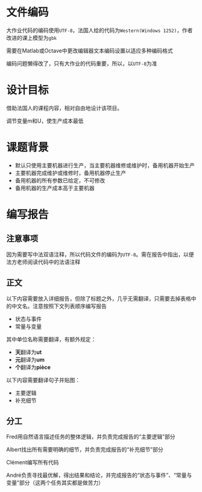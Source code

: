 # 文件编码

大作业代码的编码使用``UTF-8``，法国人给的代码为``Western(Windows 1252)``，作者改进的课上模型为``gbk``

需要在Matlab或Octave中更改编辑器文本编码设置以适应多种编码格式

编码问题懒得改了，只有大作业的代码重要，所以，以``UTF-8``为准

# 设计目标

借助法国人的课程内容，相对自由地设计该项目。

调节变量m和U，使生产成本最低

# 课题背景

- 默认只使用主要机器进行生产，当主要机器维修或维护时，备用机器开始生产
- 主要机器完成维护或维修时，备用机器停止生产
- 备用机器的所有参数已给定，不可修改
- 备用机器的生产成本高于主要机器

# 编写报告

## 注意事项

因为需要写中法双语注释，所以代码文件的编码为``UTF-8``。需在报告中指出，以便法方老师阅读代码中的法语注释

## 正文

以下内容需要放入详细报告，但除了标题之外，几乎无需翻译，只需要去掉表格中的中文名。注意按照下文列表顺序编写报告

- 状态与事件
- 常量与变量

其中单位名称需要翻译，有额外规定：

- **天**翻译为**ut**
- **元**翻译为**um**
- **个**翻译为**pièce**

以下内容需要翻译句子并贴图：

- 主要逻辑
- 补充细节

## 分工

Fred用自然语言描述任务的整体逻辑，并负责完成报告的“主要逻辑”部分

Albert找出所有需要明确的细节，并负责完成报告的“补充细节”部分

Clément编写所有代码

André负责寻找最优解，得出结果和结论，并完成报告的“状态与事件”、“常量与变量”部分（这两个任务其实都是做苦力）

